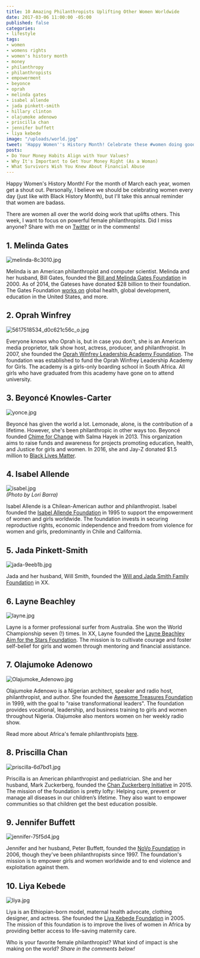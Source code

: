 ```yaml
---
title: 10 Amazing Philanthropists Uplifting Other Women Worldwide
date: 2017-03-06 11:00:00 -05:00
published: false
categories:
- lifestyle
tags:
- women
- womens rights
- women's history month
- money
- philanthropy
- philanthropists
- empowerment
- beyonce
- oprah
- melinda gates
- isabel allende
- jada pinkett-smith
- hillary clinton
- olajumoke adenowo
- priscilla chan
- jennifer buffett
- liya kebede
image: "/uploads/world.jpg"
tweet: 'Happy Women''s History Month! Celebrate these #women doing good w/ #money. '
posts:
- Do Your Money Habits Align with Your Values?
- Why It's Important to Get Your Money Right (As a Woman)
- What Survivors Wish You Knew About Financial Abuse
---
```


Happy Women's History Month! For the month of March each year, women get a shout out. Personally, I believe we should be celebrating women every day (just like with Black History Month), but I'll take this annual reminder that women are badass.

There are women all over the world doing work that uplifts others. This week, I want to focus on powerful female philanthropists. Did I miss anyone? Share with me on [Twitter](twitter.com/maggiegermano) or in the comments!

## 1. Melinda Gates

![melinda-8c3010.jpg](/uploads/melinda-8c3010.jpg)

Melinda is an American philanthropist and computer scientist. Melinda and her husband, Bill Gates, founded the [Bill and Melinda Gates Foundation](http://www.gatesfoundation.org/) in 2000. As of 2014, the Gateses have donated $28 billion to their foundation.  The Gates Foundation [works on](http://www.gatesfoundation.org/What-We-Do) global health, global development, education in the United States, and more.

## 2. Oprah Winfrey

![5617518534_d0c621c56c_o.jpg](/uploads/5617518534_d0c621c56c_o.jpg)

Everyone knows who Oprah is, but in case you don't, she is an American media proprietor, talk show host, actress, producer, and philanthropist. In 2007, she founded the [Oprah Winfrey Leadership Academy Foundation](http://www.owla.co.za/). The foundation was established to fund the Oprah Winfrey Leadership Academy for Girls. The academy is a girls-only boarding school in South Africa. All girls who have graduated from this academy have gone on to attend university. 

## 3. Beyoncé Knowles-Carter

![yonce.jpg](/uploads/yonce.jpg)

Beyoncé has given the world a lot. Lemonade, alone, is the contribution of a lifetime. However, she's been philanthropic in other ways too. Beyoncé founded [Chime for Change](http://www.chimeforchange.org/) with Salma Hayek in 2013. This organization aims to raise funds and awareness for projects promoting education, health, and Justice for girls and women. In 2016, she and Jay-Z donated $1.5 million to [Black Lives Matter](http://blacklivesmatter.com/).

## 4. Isabel Allende

![isabel.jpg](/uploads/isabel.jpg)\
*(Photo by Lori Barra)*

Isabel Allende is a Chilean-American author and philanthropist. Isabel founded the [Isabel Allende Foundation](http://www.isabelallendefoundation.org/en/story) in 1995 to support the empowerment of women and girls worldwide. The foundation invests in securing reproductive rights, economic independence and freedom from violence for women and girls, predominantly in Chile and California.

## 5. Jada Pinkett-Smith

![jada-9eeb1b.jpg](/uploads/jada-9eeb1b.jpg)

Jada and her husband, Will Smith, founded the [Will and Jada Smith Family Foundation](http://www.wjsff.org/) in XX.

## 6. Layne Beachley

![layne.jpg](/uploads/layne.jpg)

Layne is a former professional surfer from Australia. She won the World Championship seven (!) times. In XX, Layne founded the [Layne Beachley Aim for the Stars Foundation](https://www.aimforthestars.com.au/). The mission is to cultivate courage and foster self-belief for girls and women through mentoring and financial assistance.

## 7. Olajumoke Adenowo

![Olajumoke_Adenowo.jpg](/uploads/Olajumoke_Adenowo.jpg)

Olajumoke Adenowo is a Nigerian architect, speaker and radio host, philanthropist, and author. She founded the [Awesome Treasures Foundation](http://awesometreasuresfoundation.org/index.html) in 1999, with the goal to "raise transformational leaders". The foundation provides vocational, leadership, and business training to girls and women throughout Nigeria. Olajumoke also mentors women on her weekly radio show.

Read more about Africa's female philanthropists [here](http://fortune.com/2016/05/31/africas-female-philanthropists/).

## 8. Priscilla Chan

![priscilla-6d7bd1.jpg](/uploads/priscilla-6d7bd1.jpg)

Priscilla is an American philanthropist and pediatrician. She and her husband, Mark Zuckerberg, founded the [Chan Zuckerberg Initiative](https://chanzuckerberg.com/) in 2015. The mission of the foundation is pretty lofty: Helping cure, prevent or manage all diseases in our children’s lifetime. They also want to empower communities so that children get the best education possible.

## 9. Jennifer Buffett

![jennifer-75f5d4.jpg](/uploads/jennifer-75f5d4.jpg)

Jennifer and her husband, Peter Buffett, founded the [NoVo Foundation](http://novofoundation.org/) in 2006, though they've been philanthropists since 1997. The foundation's mission is to empower girls and women worldwide and to end violence and exploitation against them.

## 10. Liya Kebede

![liya.jpg](/uploads/liya.jpg)

Liya is an Ethiopian-born model, maternal health advocate, clothing designer, and actress. She founded the [Liya Kebede Foundation](http://lkfound.org/) in 2005. The mission of this foundation is to improve the lives of women in Africa by providing better access to life-saving maternity care.

Who is your favorite female philanthropist? What kind of impact is she making on the world? *Share in the comments below!*